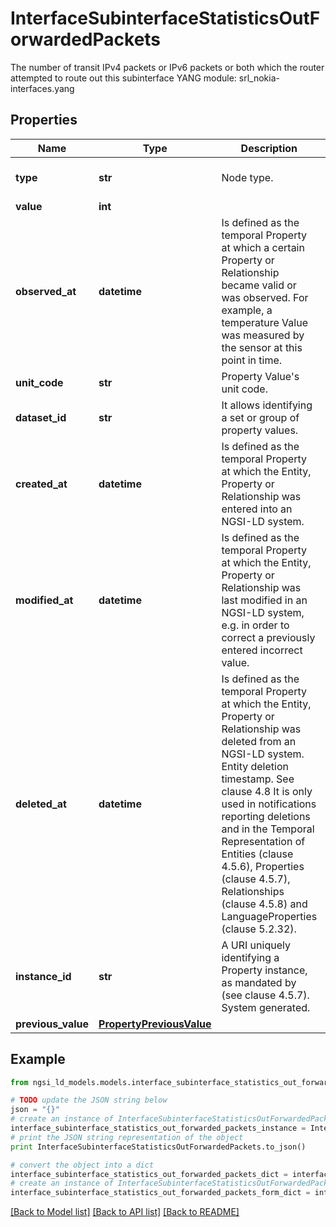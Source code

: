 # InterfaceSubinterfaceStatisticsOutForwardedPackets

The number of transit IPv4 packets or IPv6 packets or both which the router attempted to route out this subinterface  YANG module: srl_nokia-interfaces.yang 

## Properties

Name | Type | Description | Notes
------------ | ------------- | ------------- | -------------
**type** | **str** | Node type.  | [optional] [default to 'Property']
**value** | **int** |  | 
**observed_at** | **datetime** | Is defined as the temporal Property at which a certain Property or Relationship became valid or was observed. For example, a temperature Value was measured by the sensor at this point in time.  | [optional] 
**unit_code** | **str** | Property Value&#39;s unit code.  | [optional] 
**dataset_id** | **str** | It allows identifying a set or group of property values.  | [optional] 
**created_at** | **datetime** | Is defined as the temporal Property at which the Entity, Property or Relationship was entered into an NGSI-LD system.  | [optional] [readonly] 
**modified_at** | **datetime** | Is defined as the temporal Property at which the Entity, Property or Relationship was last modified in an NGSI-LD system, e.g. in order to correct a previously entered incorrect value.  | [optional] [readonly] 
**deleted_at** | **datetime** | Is defined as the temporal Property at which the Entity, Property or Relationship was deleted from an NGSI-LD system.  Entity deletion timestamp. See clause 4.8 It is only used in notifications reporting deletions and in the Temporal Representation of Entities (clause 4.5.6), Properties (clause 4.5.7), Relationships (clause 4.5.8) and LanguageProperties (clause 5.2.32).  | [optional] [readonly] 
**instance_id** | **str** | A URI uniquely identifying a Property instance, as mandated by (see clause 4.5.7). System generated.  | [optional] [readonly] 
**previous_value** | [**PropertyPreviousValue**](PropertyPreviousValue.md) |  | [optional] 

## Example

```python
from ngsi_ld_models.models.interface_subinterface_statistics_out_forwarded_packets import InterfaceSubinterfaceStatisticsOutForwardedPackets

# TODO update the JSON string below
json = "{}"
# create an instance of InterfaceSubinterfaceStatisticsOutForwardedPackets from a JSON string
interface_subinterface_statistics_out_forwarded_packets_instance = InterfaceSubinterfaceStatisticsOutForwardedPackets.from_json(json)
# print the JSON string representation of the object
print InterfaceSubinterfaceStatisticsOutForwardedPackets.to_json()

# convert the object into a dict
interface_subinterface_statistics_out_forwarded_packets_dict = interface_subinterface_statistics_out_forwarded_packets_instance.to_dict()
# create an instance of InterfaceSubinterfaceStatisticsOutForwardedPackets from a dict
interface_subinterface_statistics_out_forwarded_packets_form_dict = interface_subinterface_statistics_out_forwarded_packets.from_dict(interface_subinterface_statistics_out_forwarded_packets_dict)
```
[[Back to Model list]](../README.md#documentation-for-models) [[Back to API list]](../README.md#documentation-for-api-endpoints) [[Back to README]](../README.md)


